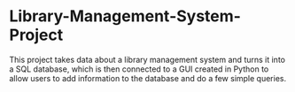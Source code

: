 # Library-Management-System-Project
This project takes data about a library management system and turns it into a SQL database, which is then connected to a GUI created in Python to allow users to add information to the database and do a few simple queries.
